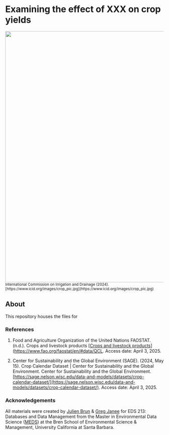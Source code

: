 # Examining the effect of XXX on crop yields

<img src="https://www.icid.org/images/crop_pic.jpg" width="800"/>


<sub>
International Commission on Irrigation and Drainage (2024). [https://www.icid.org/images/crop_pic.jpg](https://www.icid.org/images/crop_pic.jpg)
</sub>

## About

This repository houses the files for 

### References

1. Food and Agriculture Organization of the United Nations FAOSTAT. (n.d.). Crops and livestock products [[Crops and livestock products](https://www.fao.org/faostat/en/#data/QCL)](https://www.fao.org/faostat/en/#data/QCL. Access date: April 3, 2025.

2. Center for Sustainability and the Global Environment (SAGE). (2024, May 15). Crop Calendar Dataset | Center for Sustainability and the Global Environment. Center for Sustainability and the Global Environment. [https://sage.nelson.wisc.edu/data-and-models/datasets/crop-calendar-dataset/](https://sage.nelson.wisc.edu/data-and-models/datasets/crop-calendar-dataset/). Access date: April 3, 2025.

### Acknowledgements

All materials were created by [Julien Brun](https://github.com/brunj7) & [Greg Janee](https://github.com/gjanee) for EDS 213: Databases and Data Management from the Master in Environmental Data Science ([MEDS](https://bren.ucsb.edu/masters-programs/master-environmental-data-science)) at the Bren School of Environmental Science & Management, University California at Santa Barbara.
